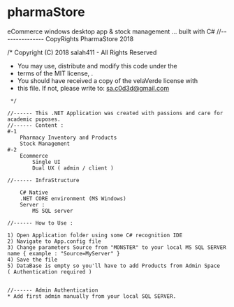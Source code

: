 # pharmaStore
eCommerce windows desktop app &amp; stock management ... built with C#
//--------------- CopyRights PharmaStore 2018

/* Copyright (C) 2018 salah411 - All Rights Reserved
 * You may use, distribute and modify this code under the
 * terms of the MIT license, .
 * You should have received a copy of the velaVerde license with
 * this file. If not, please write to: sa.c0d3d@gmail.com
~~~~
 */

//------ This .NET Application was created with passions and care for academic puposes.
//------ Content :
#-1
    Pharmacy Inventory and Products
    Stock Management
#-2 
    Ecommerce
        Single UI
        Dual UX ( admin / client )

//------ InfraStructure

    C# Native
    .NET CORE environment (MS Windows)
    Server :
        MS SQL server

//------ How to Use :

1) Open Application folder using some C# recognition IDE
2) Navigate to App.config file
3) Change parameters Source from "MONSTER" to your local MS SQL SERVER name { example : "Source=MyServer" }
4) Save the file
5) DataBase is empty so you'll have to add Products from Admin Space  ( Authentication required )


//------ Admin Authentication
* Add first admin manually from your local SQL SERVER. 
